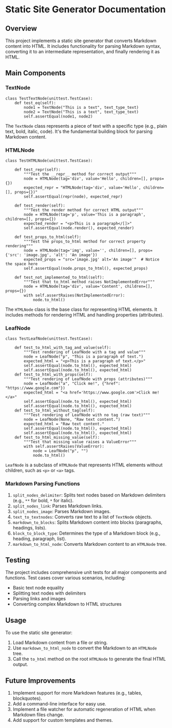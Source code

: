 # Static Site Generator Documentation

## Overview

This project implements a static site generator that converts Markdown content into HTML. It includes functionality for parsing Markdown syntax, converting it to an intermediate representation, and finally rendering it as HTML.

## Main Components

### TextNode

```
class TestTextNode(unittest.TestCase):
    def test_eq(self):
        node1 = TextNode("This is a text", text_type_text)
        node2 = TextNode("This is a text", text_type_text)
        self.assertEqual(node1, node2)
```

The `TextNode` class represents a piece of text with a specific type (e.g., plain text, bold, italic, code). It's the fundamental building block for parsing Markdown content.

### HTMLNode

```
class TestHTMLNode(unittest.TestCase):

    def test_repr(self):
        """Test the __repr__ method for correct output"""
        node = HTMLNode(tag='div', value='Hello', children=[], props={})
        expected_repr = "HTMLNode(tag='div', value='Hello', children=[], props={})"
        self.assertEqual(repr(node), expected_repr)

    def test_render(self):
        """Test the render method for correct HTML output"""
        node = HTMLNode(tag='p', value='This is a paragraph', children=[], props={})
        expected_render = "<p>This is a paragraph</[]>"
        self.assertEqual(node.render(), expected_render)

    def test_props_to_html(self):
        """Test the props_to_html method for correct property rendering"""
        node = HTMLNode(tag='img', value='', children=[], props={'src': 'image.jpg', 'alt': 'An image'})
        expected_props = "src='image.jpg' alt='An image'"  # Notice the space here
        self.assertEqual(node.props_to_html(), expected_props)

    def test_not_implemented_to_html(self):
        """Test that to_html method raises NotImplementedError"""
        node = HTMLNode(tag='div', value='Content', children=[], props={})
        with self.assertRaises(NotImplementedError):
            node.to_html()
```

The `HTMLNode` class is the base class for representing HTML elements. It includes methods for rendering HTML and handling properties (attributes).

### LeafNode

```
class TestLeafNode(unittest.TestCase):
    
    def test_to_html_with_tag_and_value(self):
        """Test rendering of LeafNode with a tag and value"""
        node = LeafNode("p", "This is a paragraph of text.")
        expected_html = "<p>This is a paragraph of text.</p>"
        self.assertEqual(node.to_html(), expected_html)
        self.assertEqual(node.to_html(), expected_html)
    def test_to_html_with_props(self):
        """Test rendering of LeafNode with props (attributes)"""
        node = LeafNode("a", "Click me!", {"href": "https://www.google.com"})
        expected_html = "<a href='https://www.google.com'>Click me!</a>"
        self.assertEqual(node.to_html(), expected_html)
        self.assertEqual(node.to_html(), expected_html)
    def test_to_html_without_tag(self):
        """Test rendering of LeafNode with no tag (raw text)"""
        node = LeafNode(None, "Raw text content.")
        expected_html = "Raw text content."
        self.assertEqual(node.to_html(), expected_html)
        self.assertEqual(node.to_html(), expected_html)
    def test_to_html_missing_value(self):
        """Test that missing value raises a ValueError"""
        with self.assertRaises(ValueError):
            node = LeafNode("p", "")
            node.to_html()
```

`LeafNode` is a subclass of `HTMLNode` that represents HTML elements without children, such as `<p>` or `<a>` tags.

### Markdown Parsing Functions

1. `split_nodes_delimiter`: Splits text nodes based on Markdown delimiters (e.g., `**` for bold, `*` for italic).
2. `split_nodes_link`: Parses Markdown links.
3. `split_nodes_image`: Parses Markdown images.
4. `text_to_textnodes`: Converts raw text to a list of `TextNode` objects.
5. `markdown_to_blocks`: Splits Markdown content into blocks (paragraphs, headings, lists).
6. `block_to_block_type`: Determines the type of a Markdown block (e.g., heading, paragraph, list).
7. `markdown_to_html_node`: Converts Markdown content to an `HTMLNode` tree.

## Testing

The project includes comprehensive unit tests for all major components and functions. Test cases cover various scenarios, including:

- Basic text node equality
- Splitting text nodes with delimiters
- Parsing links and images
- Converting complex Markdown to HTML structures

## Usage

To use the static site generator:

1. Load Markdown content from a file or string.
2. Use `markdown_to_html_node` to convert the Markdown to an `HTMLNode` tree.
3. Call the `to_html` method on the root `HTMLNode` to generate the final HTML output.

## Future Improvements

1. Implement support for more Markdown features (e.g., tables, blockquotes).
2. Add a command-line interface for easy use.
3. Implement a file watcher for automatic regeneration of HTML when Markdown files change.
4. Add support for custom templates and themes.